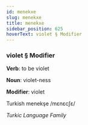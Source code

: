 ```yaml
---
id: menekxe
slug: menekxe
title: menekxe
sidebar_position: 625
hoverText: violet § Modifier
---
```


### violet § Modifier

**Verb**: to be violet

**Noun**: violet-ness

**Modifier**: violet

Turkish menekşe /mɛnɛcʃɛ/

*Turkic Language Family*